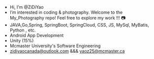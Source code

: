 - Hi, I’m @ZiDiYao
- I’m interested in coding & photography. Welcome to the My_Photography repo! Feel free to explore my work !!! 📷
- JAVA,Go,Spring, SpringBoot, SpringCloud, CSS, JS, MySql, MyBatis, Python , etc.
- Android App Development
- Unity (15%)
- Mcmaster University's Software Engineering 
- zidiyaocanada@outlook.com &&& yaoz25@mcmaster.ca

